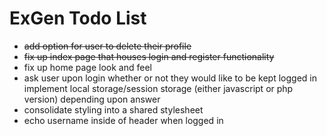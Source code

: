 # ExGen Todo List

- ~~add option for user to delete their profile~~
- ~~fix up index page that houses login and register functionality~~
- fix up home page look and feel
- ask user upon login whether or not they would like to be kept logged in
  implement local storage/session storage (either javascript or php version)
  depending upon answer
- consolidate styling into a shared stylesheet
- echo username inside of header when logged in
